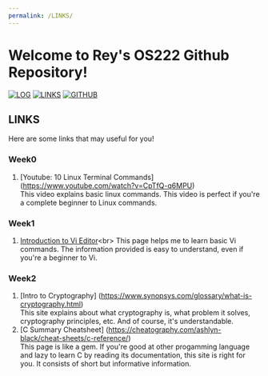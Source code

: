 ```yaml
---
permalink: /LINKS/
---
```


# Welcome to Rey's OS222 Github Repository!

[![LOG](https://img.shields.io/badge/LOG-298D46?style=for-the-badge&logoColor=white)](TXT/mylog.txt)
[![LINKS](https://img.shields.io/badge/LINKS-0054F7?style=for-the-badge&logoColor=white)](LINKS/)
[![GITHUB](https://img.shields.io/badge/GITHUB-F24E1E?style=for-the-badge&logo=github&logoColor=white)](https://github.com/reyhanvivaldi/os222) 

## LINKS
Here are some links that may useful for you!

### Week0
1. [Youtube: 10 Linux Terminal Commands] (https://www.youtube.com/watch?v=CpTfQ-q6MPU)<br>
This video explains basic linux commands. This video is perfect if you're a complete beginner to Linux commands.

### Week1
1. [Introduction to Vi Editor](https://www.redhat.com/sysadmin/introduction-vi-editor#:~:text=Press%20Esc%20to%20enter%20Command,and%20quit%20means%20exit%20vi.)<br>
This page helps me to learn basic Vi commands. The information provided is easy to understand, even if you're a beginner to Vi.

### Week2
1. [Intro to Cryptography] (https://www.synopsys.com/glossary/what-is-cryptography.html)<br>
This site explains about what cryptography is, what problem it solves, cryptography principles, etc. And of course, it's understandable.
2. [C Summary Cheatsheet] (https://cheatography.com/ashlyn-black/cheat-sheets/c-reference/)<br>
This page is like a gem. If you're good at other progamming language and lazy to learn C by reading its documentation, this site is right for you. It consists of short but informative information.
